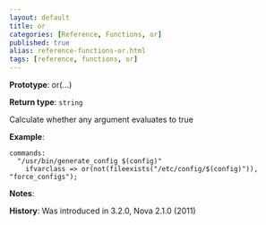 ```yaml
---
layout: default
title: or
categories: [Reference, Functions, or]
published: true
alias: reference-functions-or.html
tags: [reference, functions, or]
---
```




**Prototype**: or(...) 

**Return type**: `string`

  

Calculate whether any argument evaluates to true

**Example**:  
   

```cf3
commands:
  "/usr/bin/generate_config $(config)"
    ifvarclass => or(not(fileexists("/etc/config/$(config)")), "force_configs");
```

**Notes**:  
   
 **History**: Was introduced in 3.2.0, Nova 2.1.0 (2011)
